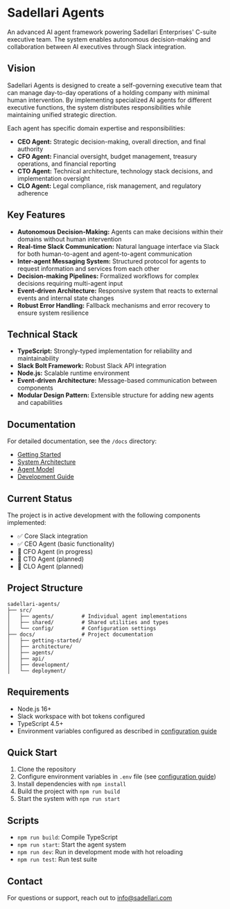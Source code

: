 # Sadellari Agents

An advanced AI agent framework powering Sadellari Enterprises' C-suite executive team. The system enables autonomous decision-making and collaboration between AI executives through Slack integration.

## Vision

Sadellari Agents is designed to create a self-governing executive team that can manage day-to-day operations of a holding company with minimal human intervention. By implementing specialized AI agents for different executive functions, the system distributes responsibilities while maintaining unified strategic direction.

Each agent has specific domain expertise and responsibilities:
- **CEO Agent:** Strategic decision-making, overall direction, and final authority
- **CFO Agent:** Financial oversight, budget management, treasury operations, and financial reporting
- **CTO Agent:** Technical architecture, technology stack decisions, and implementation oversight
- **CLO Agent:** Legal compliance, risk management, and regulatory adherence

## Key Features

- **Autonomous Decision-Making:** Agents can make decisions within their domains without human intervention
- **Real-time Slack Communication:** Natural language interface via Slack for both human-to-agent and agent-to-agent communication
- **Inter-agent Messaging System:** Structured protocol for agents to request information and services from each other
- **Decision-making Pipelines:** Formalized workflows for complex decisions requiring multi-agent input
- **Event-driven Architecture:** Responsive system that reacts to external events and internal state changes
- **Robust Error Handling:** Fallback mechanisms and error recovery to ensure system resilience

## Technical Stack

- **TypeScript:** Strongly-typed implementation for reliability and maintainability
- **Slack Bolt Framework:** Robust Slack API integration
- **Node.js:** Scalable runtime environment
- **Event-driven Architecture:** Message-based communication between components
- **Modular Design Pattern:** Extensible structure for adding new agents and capabilities

## Documentation

For detailed documentation, see the `/docs` directory:

- [Getting Started](/docs/getting-started/installation.md)
- [System Architecture](/docs/architecture/overview.md)
- [Agent Model](/docs/architecture/agent-model.md)
- [Development Guide](/docs/development/contributing.md)

## Current Status

The project is in active development with the following components implemented:
- ✅ Core Slack integration
- ✅ CEO Agent (basic functionality)
- 🔄 CFO Agent (in progress)
- 📅 CTO Agent (planned)
- 📅 CLO Agent (planned)

## Project Structure
```
sadellari-agents/
├── src/
│   ├── agents/         # Individual agent implementations
│   ├── shared/         # Shared utilities and types
│   └── config/         # Configuration settings
├── docs/               # Project documentation
│   ├── getting-started/
│   ├── architecture/
│   ├── agents/
│   ├── api/
│   ├── development/
│   └── deployment/
```

## Requirements

- Node.js 16+
- Slack workspace with bot tokens configured
- TypeScript 4.5+
- Environment variables configured as described in [configuration guide](/docs/getting-started/configuration.md)

## Quick Start

1. Clone the repository
2. Configure environment variables in `.env` file (see [configuration guide](/docs/getting-started/configuration.md))
3. Install dependencies with `npm install`
4. Build the project with `npm run build`
5. Start the system with `npm run start`

## Scripts

- `npm run build`: Compile TypeScript
- `npm run start`: Start the agent system
- `npm run dev`: Run in development mode with hot reloading
- `npm run test`: Run test suite

## Contact
For questions or support, reach out to info@sadellari.com
